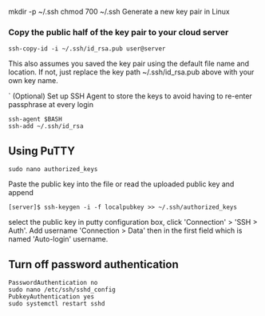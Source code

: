 

mkdir -p ~/.ssh
chmod 700 ~/.ssh
 Generate a new key pair in Linux


### Copy the public half of the key pair to your cloud server
```
ssh-copy-id -i ~/.ssh/id_rsa.pub user@server
```
This also assumes you saved the key pair using the default file name and location. If not, just replace the key path ~/.ssh/id_rsa.pub above with your own key name.

` (Optional) Set up SSH Agent to store the keys to avoid having to re-enter passphrase at every login
```
ssh-agent $BASH
ssh-add ~/.ssh/id_rsa
```
## Using PuTTY
```
sudo nano authorized_keys
```
Paste the public key into the file 
or read the uploaded public key and append
```
[server]$ ssh-keygen -i -f localpubkey >> ~/.ssh/authorized_keys
```
select the public key in putty configuration box, click 'Connection' > 'SSH > Auth'.
Add username  'Connection > Data' then in the first field which is named 'Auto-login' username.

## Turn off password authentication
```
PasswordAuthentication no
sudo nano /etc/ssh/sshd_config
PubkeyAuthentication yes
sudo systemctl restart sshd
```

